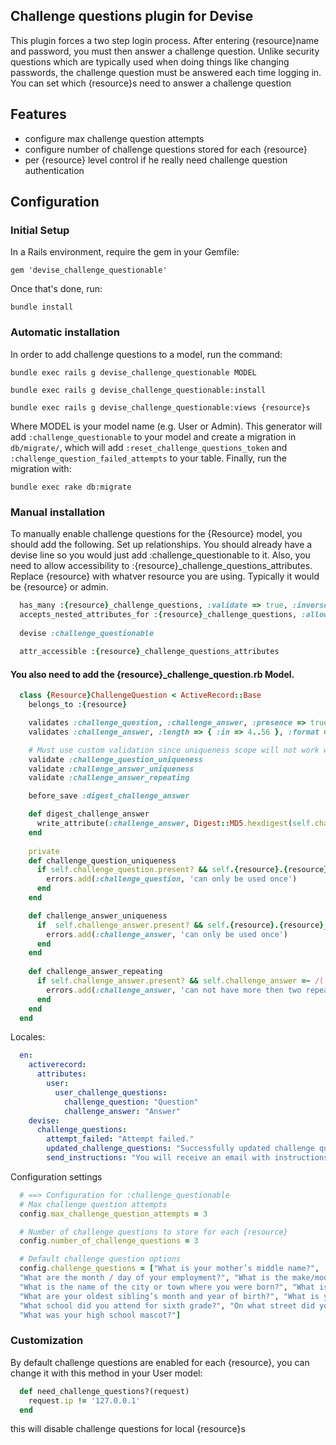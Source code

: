 ## Challenge questions plugin for Devise

This plugin forces a two step login process.  After entering {resource}name and password, you must then answer a challenge question.  Unlike security questions which are typically used when doing things like changing passwords, the challenge question must be answered each time logging in.  You can set which {resource}s need to answer a challenge question
## Features

* configure max challenge question attempts
* configure number of challenge questions stored for each {resource}
* per {resource} level control if he really need challenge question authentication

## Configuration

### Initial Setup

In a Rails environment, require the gem in your Gemfile:

    gem 'devise_challenge_questionable'

Once that's done, run:

    bundle install


### Automatic installation

In order to add challenge questions to a model, run the command:

    bundle exec rails g devise_challenge_questionable MODEL
    
    bundle exec rails g devise_challenge_questionable:install
    
    bundle exec rails g devise_challenge_questionable:views {resource}s

Where MODEL is your model name (e.g. User or Admin). This generator will add `:challenge_questionable` to your model
and create a migration in `db/migrate/`, which will add `:reset_challenge_questions_token` and `:challenge_question_failed_attempts` to your table.
Finally, run the migration with:

    bundle exec rake db:migrate


### Manual installation

To manually enable challenge questions for the {Resource} model, you should add the following. Set up relationships. You should already have a devise line so you would just add :challenge_questionable to it.  Also, you need to allow accessibility to :{resource}_challenge_questions_attributes.  Replace {resource} with whatver resource you are using. Typically it would be {resource} or admin.

```ruby
  has_many :{resource}_challenge_questions, :validate => true, :inverse_of => :{resource}
  accepts_nested_attributes_for :{resource}_challenge_questions, :allow_destroy => true
  
  devise :challenge_questionable
  
  attr_accessible :{resource}_challenge_questions_attributes
```

#### You also need to add the {resource}_challenge_question.rb Model.

```ruby
  class {Resource}ChallengeQuestion < ActiveRecord::Base
    belongs_to :{resource}

    validates :challenge_question, :challenge_answer, :presence => true
    validates :challenge_answer, :length => { :in => 4..56 }, :format => {:with => /^[\w\s:]*$/, :message => "can not contain special characters"}, :allow_blank => true

    # Must use custom validation since uniqueness scope will not work with has_many association
    validate :challenge_question_uniqueness
    validate :challenge_answer_uniqueness
    validate :challenge_answer_repeating

    before_save :digest_challenge_answer

    def digest_challenge_answer
      write_attribute(:challenge_answer, Digest::MD5.hexdigest(self.challenge_answer.downcase)) unless self.challenge_answer.nil?
    end
  
    private
    def challenge_question_uniqueness
      if self.challenge_question.present? && self.{resource}.{resource}_challenge_questions.select{|q| q.challenge_question == self.challenge_question}.count > 1
        errors.add(:challenge_question, 'can only be used once')
      end
    end

    def challenge_answer_uniqueness
      if  self.challenge_answer.present? && self.{resource}.{resource}_challenge_questions.select{|q| q.challenge_answer == self.challenge_answer}.count > 1
        errors.add(:challenge_answer, 'can only be used once')
      end
    end
  
    def challenge_answer_repeating
      if self.challenge_answer.present? && self.challenge_answer =~ /(.)\1{2,}/
        errors.add(:challenge_answer, 'can not have more then two repeating characters in a row')
      end
    end
  end
```

Locales:

```yaml
  en:
    activerecord:
      attributes:
        user:
          user_challenge_questions:
            challenge_question: "Question"
            challenge_answer: "Answer"
    devise:
      challenge_questions:
        attempt_failed: "Attempt failed."
        updated_challenge_questions: "Successfully updated challenge questions."
        send_instructions: "You will receive an email with instructions about how to reset your challenge questions in a few minutes."
```

Configuration settings

```ruby
  # ==> Configuration for :challenge_questionable
  # Max challenge question attempts
  config.max_challenge_question_attempts = 3

  # Number of challenge questions to store for each {resource}
  config.number_of_challenge_questions = 3

  # Default challenge question options
  config.challenge_questions = ["What is your mother’s middle name?",
  "What are the month / day of your employment?", "What is the make/model of first car?", 
  "What is the name of the city or town where you were born?", "What is the name of your favorite childhood teacher?", "What is the name of your first pet?", "What is the name of your favorite childhood friend?", 
  "What are your oldest sibling’s month and year of birth?", "What is your oldest sibling’s middle name?", 
  "What school did you attend for sixth grade?", "On what street did you live in third grade?", 
  "What was your high school mascot?"]
```

### Customization

By default challenge questions are enabled for each {resource}, you can change it with this method in your User model:

```ruby
  def need_challenge_questions?(request)
    request.ip != '127.0.0.1'
  end
```

this will disable challenge questions for local {resource}s
